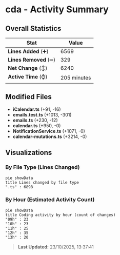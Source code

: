 # cda - Activity Summary 

## Overall Statistics

| Stat                   | Value                                                             |
| ---------------------- | ----------------------------------------------------------------- |
| **Lines Added** (➕)   | 6569                                          |
| **Lines Removed** (➖) | 329                                        |
| **Net Change** (↕)    | 6240                |
| **Active Time** (⌚)   | 205 minutes |


## Modified Files
- **iCalendar.ts** (+91, -16)
- **emails.test.ts** (+1013, -301)
- **emails.ts** (+230, -12)
- **calendar.ts** (+950, -0)
- **NotificationService.ts** (+1071, -0)
- **calendar-mutations.ts** (+3214, -0)

## Visualizations

### By File Type (Lines Changed)

```mermaid
pie showData
title Lines changed by file type
".ts" : 6898
```

### By Hour (Estimated Activity Count)

```mermaid
pie showData
title Coding activity by hour (count of changes)
"09h" : 23
"10h" : 23
"11h" : 25
"12h" : 35
"13h" : 20
```


> **Last Updated:** 23/10/2025, 13:37:41
